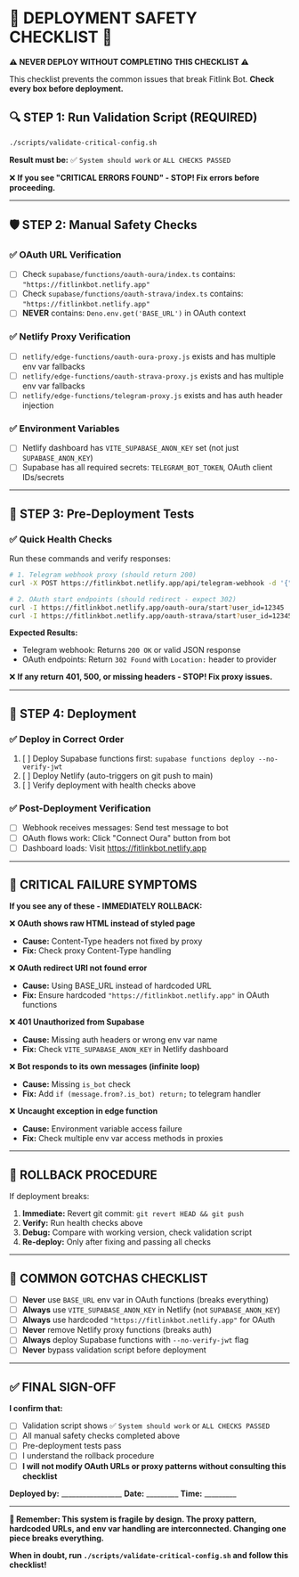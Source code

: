 # 🚨 DEPLOYMENT SAFETY CHECKLIST 🚨

**⚠️ NEVER DEPLOY WITHOUT COMPLETING THIS CHECKLIST ⚠️**

This checklist prevents the common issues that break Fitlink Bot. **Check every box before deployment.**

## 🔍 **STEP 1: Run Validation Script (REQUIRED)**

```bash
./scripts/validate-critical-config.sh
```

**Result must be:** ✅ `System should work` or `ALL CHECKS PASSED`

❌ **If you see "CRITICAL ERRORS FOUND" - STOP! Fix errors before proceeding.**

---

## 🛡️ **STEP 2: Manual Safety Checks**

### ✅ **OAuth URL Verification**
- [ ] Check `supabase/functions/oauth-oura/index.ts` contains: `"https://fitlinkbot.netlify.app"`
- [ ] Check `supabase/functions/oauth-strava/index.ts` contains: `"https://fitlinkbot.netlify.app"`
- [ ] **NEVER** contains: `Deno.env.get('BASE_URL')` in OAuth context

### ✅ **Netlify Proxy Verification** 
- [ ] `netlify/edge-functions/oauth-oura-proxy.js` exists and has multiple env var fallbacks
- [ ] `netlify/edge-functions/oauth-strava-proxy.js` exists and has multiple env var fallbacks
- [ ] `netlify/edge-functions/telegram-proxy.js` exists and has auth header injection

### ✅ **Environment Variables**
- [ ] Netlify dashboard has `VITE_SUPABASE_ANON_KEY` set (not just `SUPABASE_ANON_KEY`)
- [ ] Supabase has all required secrets: `TELEGRAM_BOT_TOKEN`, OAuth client IDs/secrets

---

## 🧪 **STEP 3: Pre-Deployment Tests**

### ✅ **Quick Health Checks**
Run these commands and verify responses:

```bash
# 1. Telegram webhook proxy (should return 200)
curl -X POST https://fitlinkbot.netlify.app/api/telegram-webhook -d '{"test":1}'

# 2. OAuth start endpoints (should redirect - expect 302)
curl -I https://fitlinkbot.netlify.app/oauth-oura/start?user_id=12345
curl -I https://fitlinkbot.netlify.app/oauth-strava/start?user_id=12345
```

**Expected Results:**
- Telegram webhook: Returns `200 OK` or valid JSON response
- OAuth endpoints: Return `302 Found` with `Location:` header to provider

❌ **If any return 401, 500, or missing headers - STOP! Fix proxy issues.**

---

## 🚀 **STEP 4: Deployment**

### ✅ **Deploy in Correct Order**
1. [ ] Deploy Supabase functions first: `supabase functions deploy --no-verify-jwt`
2. [ ] Deploy Netlify (auto-triggers on git push to main)
3. [ ] Verify deployment with health checks above

### ✅ **Post-Deployment Verification**
- [ ] Webhook receives messages: Send test message to bot
- [ ] OAuth flows work: Click "Connect Oura" button from bot
- [ ] Dashboard loads: Visit https://fitlinkbot.netlify.app

---

## 🚨 **CRITICAL FAILURE SYMPTOMS**

**If you see any of these - IMMEDIATELY ROLLBACK:**

❌ **OAuth shows raw HTML instead of styled page**
- **Cause:** Content-Type headers not fixed by proxy
- **Fix:** Check proxy Content-Type handling

❌ **OAuth redirect URI not found error**  
- **Cause:** Using BASE_URL instead of hardcoded URL
- **Fix:** Ensure hardcoded `"https://fitlinkbot.netlify.app"` in OAuth functions

❌ **401 Unauthorized from Supabase**
- **Cause:** Missing auth headers or wrong env var name
- **Fix:** Check `VITE_SUPABASE_ANON_KEY` in Netlify dashboard

❌ **Bot responds to its own messages (infinite loop)**
- **Cause:** Missing `is_bot` check
- **Fix:** Add `if (message.from?.is_bot) return;` to telegram handler

❌ **Uncaught exception in edge function**
- **Cause:** Environment variable access failure
- **Fix:** Check multiple env var access methods in proxies

---

## 🔄 **ROLLBACK PROCEDURE**

If deployment breaks:

1. **Immediate:** Revert git commit: `git revert HEAD && git push`
2. **Verify:** Run health checks above
3. **Debug:** Compare with working version, check validation script
4. **Re-deploy:** Only after fixing and passing all checks

---

## 📝 **COMMON GOTCHAS CHECKLIST**

- [ ] **Never** use `BASE_URL` env var in OAuth functions (breaks everything)
- [ ] **Always** use `VITE_SUPABASE_ANON_KEY` in Netlify (not `SUPABASE_ANON_KEY`)
- [ ] **Always** use hardcoded `"https://fitlinkbot.netlify.app"` for OAuth
- [ ] **Never** remove Netlify proxy functions (breaks auth)
- [ ] **Always** deploy Supabase functions with `--no-verify-jwt` flag
- [ ] **Never** bypass validation script before deployment

---

## ✅ **FINAL SIGN-OFF**

**I confirm that:**
- [ ] Validation script shows ✅ `System should work` or `ALL CHECKS PASSED`
- [ ] All manual safety checks completed above
- [ ] Pre-deployment tests pass
- [ ] I understand the rollback procedure
- [ ] **I will not modify OAuth URLs or proxy patterns without consulting this checklist**

**Deployed by:** _________________ **Date:** _________ **Time:** _________

---

**🎯 Remember: This system is fragile by design. The proxy pattern, hardcoded URLs, and env var handling are interconnected. Changing one piece breaks everything.**

**When in doubt, run `./scripts/validate-critical-config.sh` and follow this checklist!**
